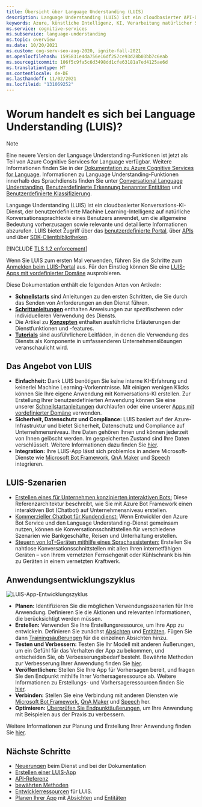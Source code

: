 ```yaml
---
title: Übersicht über Language Understanding (LUIS)
description: Language Understanding (LUIS) ist ein cloudbasierter API-Dienst, der maschinelles Lernen auf Konversationstext in natürlicher Sprache anwendet, um die Bedeutung vorherzusagen und Informationen zu extrahieren.
keywords: Azure, künstliche Intelligenz, KI, Verarbeitung natürlicher Sprache, NLP, Verstehen natürlicher Sprache, NLU, LUIS, Konversations-KI, KI Chatbot, NLP KI, Azure LUIS
ms.service: cognitive-services
ms.subservice: language-understanding
ms.topic: overview
ms.date: 10/20/2021
ms.custom: cog-serv-seo-aug-2020, ignite-fall-2021
ms.openlocfilehash: 1595831e4da756e16df257ce93d28b03bb7c6eab
ms.sourcegitcommit: 106f5c9fa5c6d3498dd1cfe63181a7ed4125ae6d
ms.translationtype: HT
ms.contentlocale: de-DE
ms.lasthandoff: 11/02/2021
ms.locfileid: "131069252"
---
```

# <a name="what-is-language-understanding-luis"></a>Worum handelt es sich bei Language Understanding (LUIS)?

> [!NOTE]
> Eine neuere Version der Language Understanding-Funktionen ist jetzt als Teil von Azure Cognitive Services for Language verfügbar. Weitere Informationen finden Sie in der [Dokumentation zu Azure Cognitive Services for Language](../language-service/index.yml). Informationen zu Language Understanding-Funktionen innerhalb des Sprachdiensts finden Sie unter [Conversational Language Understanding](../language-service/conversational-language-understanding/overview.md), [Benutzerdefinierte Erkennung benannter Entitäten](../language-service/custom-named-entity-recognition/overview.md) und [Benutzerdefinierte Klassifizierung](../language-service/custom-classification/overview.md).

Language Understanding (LUIS) ist ein cloudbasierter Konversations-KI-Dienst, der benutzerdefinierte Machine Learning-Intelligenz auf natürliche Konversationssprachtexte eines Benutzers anwendet, um die allgemeine Bedeutung vorherzusagen sowie relevante und detaillierte Informationen abzurufen. LUIS bietet Zugriff über das [benutzerdefinierte Portal](https://www.luis.ai), über [APIs][endpoint-apis] und über [SDK-Clientbibliotheken](client-libraries-rest-api.md).

[!INCLUDE [TLS 1.2 enforcement](../../../includes/cognitive-services-tls-announcement.md)]

Wenn Sie LUIS zum ersten Mal verwenden, führen Sie die Schritte zum [Anmelden beim LUIS-Portal](sign-in-luis-portal.md "Anmelden beim LUIS-Portal") aus. Für den Einstieg können Sie eine [LUIS-Apps mit vordefinierter Domäne](luis-get-started-create-app.md) ausprobieren.

Diese Dokumentation enthält die folgenden Arten von Artikeln:  

* [**Schnellstarts**](luis-get-started-create-app.md) sind Anleitungen zu den ersten Schritten, die Sie durch das Senden von Anforderungen an den Dienst führen.  
* [**Schrittanleitungen**](luis-how-to-start-new-app.md) enthalten Anweisungen zur spezifischeren oder individuelleren Verwendung des Diensts.  
* Die Artikel zu [**Konzepten**](artificial-intelligence.md) enthalten ausführliche Erläuterungen der Dienstfunktionen und -features.  
* [**Tutorials**](tutorial-intents-only.md) sind ausführlichere Leitfäden, in denen die Verwendung des Diensts als Komponente in umfassenderen Unternehmenslösungen veranschaulicht wird.  

## <a name="what-does-luis-offer"></a>Das Angebot von LUIS 

* **Einfachheit:** Dank LUIS benötigen Sie keine interne KI-Erfahrung und keinerlei Machine Learning-Vorkenntnisse. Mit einigen wenigen Klicks können Sie Ihre eigene Anwendung mit Konversations-KI erstellen. Zur Erstellung Ihrer benutzerdefinierten Anwendung können Sie eine unserer [Schnellstartanleitungen](luis-get-started-create-app.md) durchlaufen oder eine unserer [Apps mit vordefinierter Domäne](luis-get-started-create-app.md) verwenden.
* **Sicherheit, Datenschutz und Compliance:** LUIS basiert auf der Azure-Infrastruktur und bietet Sicherheit, Datenschutz und Compliance auf Unternehmensniveau. Ihre Daten gehören Ihnen und können jederzeit von Ihnen gelöscht werden. Im gespeicherten Zustand sind Ihre Daten verschlüsselt. Weitere Informationen dazu finden Sie [hier](https://azure.microsoft.com/support/legal/cognitive-services-compliance-and-privacy).
* **Integration:** Ihre LUIS-App lässt sich problemlos in andere Microsoft-Dienste wie [Microsoft Bot Framework](/composer/tutorial/tutorial-luis), [QnA Maker](../QnAMaker/choose-natural-language-processing-service.md) und [Speech](../speech-service/get-started-intent-recognition.md) integrieren.


## <a name="luis-scenarios"></a>LUIS-Szenarien
* [Erstellen eines für Unternehmen konzipierten interaktiven Bots:](/azure/architecture/reference-architectures/ai/conversational-bot) Diese Referenzarchitektur beschreibt, wie Sie mit Azure Bot Framework einen interaktiven Bot (Chatbot) auf Unternehmensniveau erstellen.
* [Kommerzieller Chatbot für Kundendienst:](/azure/architecture/solution-ideas/articles/commerce-chatbot) Wenn Entwickler den Azure Bot Service und den Language Understanding-Dienst gemeinsam nutzen, können sie Konversationsschnittstellen für verschiedene Szenarien wie Bankgeschäfte, Reisen und Unterhaltung erstellen.
* [Steuern von IoT-Geräten mithilfe eines Sprachassistenten:](/azure/architecture/solution-ideas/articles/iot-controlling-devices-with-voice-assistant) Erstellen Sie nahtlose Konversationsschnittstellen mit allen Ihren internetfähigen Geräten – von Ihrem vernetzten Fernsehgerät oder Kühlschrank bis hin zu Geräten in einem vernetzten Kraftwerk.


## <a name="application-development-life-cycle"></a>Anwendungsentwicklungszyklus

![LUIS-App-Entwicklungszyklus](./media/luis-overview/luis-dev-lifecycle.png "LUIS-Anwendungsentwicklungszyklus")

-   **Planen:** Identifizieren Sie die möglichen Verwendungsszenarien für Ihre Anwendung. Definieren Sie die Aktionen und relevanten Informationen, die berücksichtigt werden müssen.
-   **Erstellen:** Verwenden Sie Ihre Erstellungsressource, um Ihre App zu entwickeln. Definieren Sie zunächst [Absichten](luis-concept-intent.md) und [Entitäten](luis-concept-entity-types.md). Fügen Sie dann [Trainingsäußerungen](luis-concept-utterance.md) für die einzelnen Absichten hinzu. 
-   **Testen und Verbessern:** Testen Sie Ihr Modell mit anderen Äußerungen, um ein Gefühl für das Verhalten der App zu bekommen, und entscheiden Sie, ob Verbesserungsbedarf besteht. Bewährte Methoden zur Verbesserung Ihrer Anwendung finden Sie [hier](luis-concept-best-practices.md). 
-   **Veröffentlichen:** Stellen Sie Ihre App für Vorhersagen bereit, und fragen Sie den Endpunkt mithilfe Ihrer Vorhersageressource ab. Weitere Informationen zu Erstellungs- und Vorhersageressourcen finden Sie [hier](luis-how-to-azure-subscription.md). 
-   **Verbinden:** Stellen Sie eine Verbindung mit anderen Diensten wie [Microsoft Bot Framework](/composer/tutorial/tutorial-luis), [QnA Maker](../QnAMaker/choose-natural-language-processing-service.md) und [Speech](../speech-service/get-started-intent-recognition.md) her. 
-   **Optimieren:** [Überprüfen Sie Endpunktäußerungen](luis-concept-review-endpoint-utterances.md), um Ihre Anwendung mit Beispielen aus der Praxis zu verbessern.

Weitere Informationen zur Planung und Erstellung Ihrer Anwendung finden Sie [hier](luis-how-plan-your-app.md).

## <a name="next-steps"></a>Nächste Schritte

* [Neuerungen](whats-new.md "Neues") beim Dienst und bei der Dokumentation
* [Erstellen einer LUIS-App](tutorial-intents-only.md)
* [API-Referenz][endpoint-apis]
* [bewährten Methoden](luis-concept-best-practices.md)
* [Entwicklerressourcen](developer-reference-resource.md "Entwicklerressourcen") für LUIS.
* [Planen Ihrer App](luis-how-plan-your-app.md "Planen der App") mit [Absichten](luis-concept-intent.md "Absichten") und [Entitäten](luis-concept-entity-types.md "entities")

[bot-framework]: /bot-framework/
[flow]: /connectors/luis/
[authoring-apis]: https://go.microsoft.com/fwlink/?linkid=2092087
[endpoint-apis]: https://go.microsoft.com/fwlink/?linkid=2092356
[qnamaker]: https://qnamaker.ai/
